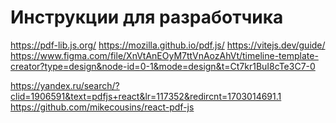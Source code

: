 Инструкции для разработчика
===========================


https://pdf-lib.js.org/
https://mozilla.github.io/pdf.js/
https://vitejs.dev/guide/
https://www.figma.com/file/XnVtAnEOyM7ttVnAozAhVt/timeline-template-creator?type=design&node-id=0-1&mode=design&t=Ct7kr1BuI8cTe3C7-0


https://yandex.ru/search/?clid=1906591&text=pdfjs+react&lr=117352&redircnt=1703014691.1
https://github.com/mikecousins/react-pdf-js


